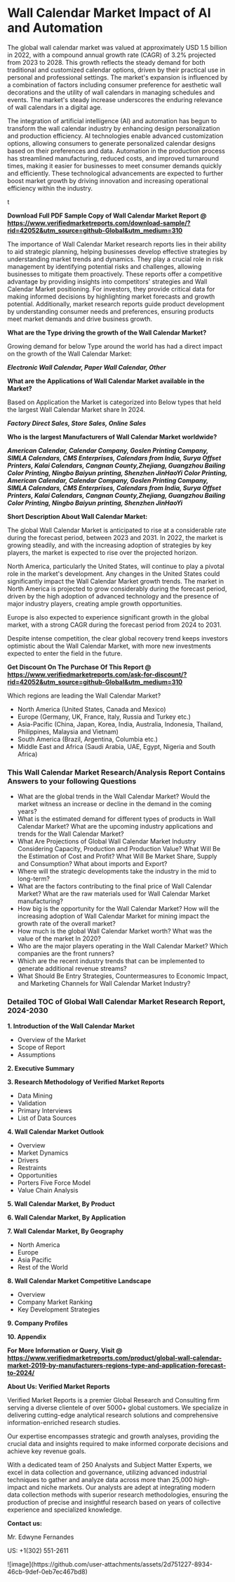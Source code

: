 <h1>Wall Calendar Market Impact of AI and Automation</h1><p>The global wall calendar market was valued at approximately USD 1.5 billion in 2022, with a compound annual growth rate (CAGR) of 3.2% projected from 2023 to 2028. This growth reflects the steady demand for both traditional and customized calendar options, driven by their practical use in personal and professional settings. The market's expansion is influenced by a combination of factors including consumer preference for aesthetic wall decorations and the utility of wall calendars in managing schedules and events. The market's steady increase underscores the enduring relevance of wall calendars in a digital age.</p><p>The integration of artificial intelligence (AI) and automation has begun to transform the wall calendar industry by enhancing design personalization and production efficiency. AI technologies enable advanced customization options, allowing consumers to generate personalized calendar designs based on their preferences and data. Automation in the production process has streamlined manufacturing, reduced costs, and improved turnaround times, making it easier for businesses to meet consumer demands quickly and efficiently. These technological advancements are expected to further boost market growth by driving innovation and increasing operational efficiency within the industry.</p>t</p><p id="" class=""><strong>Download Full PDF Sample Copy of Wall Calendar Market Report @ <a href="https://www.verifiedmarketreports.com/download-sample/?rid=42052&utm_source=github-Global&utm_medium=310" target="_blank">https://www.verifiedmarketreports.com/download-sample/?rid=42052&utm_source=github-Global&utm_medium=310</a></strong></p><p>The importance of&nbsp;Wall Calendar Market research reports lies in their ability to aid strategic planning, helping businesses develop effective strategies by understanding market trends and dynamics. They play a crucial role in risk management by identifying potential risks and challenges, allowing businesses to mitigate them proactively. These reports offer a competitive advantage by providing insights into competitors' strategies and Wall Calendar Market positioning. For investors, they provide critical data for making informed decisions by highlighting market forecasts and growth potential. Additionally, market research reports guide product development by understanding consumer needs and preferences, ensuring products meet market demands and drive business growth.</p><p><strong>What are the&nbsp;Type driving the growth of the Wall Calendar Market?</strong></p><p id="" class="">Growing demand for below Type around the world has had a direct impact on the growth of the Wall Calendar Market:</p><em><strong>Electronic Wall Calendar, Paper Wall Calendar, Other</strong></em></p><strong>What are the&nbsp;Applications&nbsp;of Wall Calendar Market available in the Market?</strong></p><p id="" class="">Based on Application the Market is categorized into Below types that held the largest Wall Calendar Market share In 2024.</p><em><strong>Factory Direct Sales, Store Sales, Online Sales</strong></em></p><strong>Who is the largest Manufacturers of Wall Calendar Market worldwide?</strong></p><p><em><strong>American Calendar, Calendar Company, Goslen Printing Company, SIMLA Calendars, CMS Enterprises, Calendars from India, Surya Offset Printers, Kalai Calendars, Cangnan County,Zhejiang, Guangzhou Bailing Color Printing, Ningbo Baiyun printing, Shenzhen JinHaoYi Color Printing, American Calendar, Calendar Company, Goslen Printing Company, SIMLA Calendars, CMS Enterprises, Calendars from India, Surya Offset Printers, Kalai Calendars, Cangnan County,Zhejiang, Guangzhou Bailing Color Printing, Ningbo Baiyun printing, Shenzhen JinHaoYi</strong></em></p><p id="" class=""><strong>Short Description About Wall Calendar Market:</strong></p><p>The global Wall Calendar Market is anticipated to rise at a considerable rate during the forecast period, between 2023 and 2031. In 2022, the market is growing steadily, and with the increasing adoption of strategies by key players, the market is expected to rise over the projected horizon.</p><p>North America, particularly the United States, will continue to play a pivotal role in the market's development. Any changes in the United States could significantly impact the Wall Calendar Market growth trends. The market in North America is projected to grow considerably during the forecast period, driven by the high adoption of advanced technology and the presence of major industry players, creating ample growth opportunities.</p><p>Europe is also expected to experience significant growth in the global market, with a strong CAGR during the forecast period from 2024 to 2031.</p><p>Despite intense competition, the clear global recovery trend keeps investors optimistic about the Wall Calendar Market, with more new investments expected to enter the field in the future.</p><p id="" class=""><strong>Get Discount On The Purchase Of This Report @ <a href="https://www.verifiedmarketreports.com/ask-for-discount/?rid=42052&utm_source=github-Global&utm_medium=310" target="_blank">https://www.verifiedmarketreports.com/ask-for-discount/?rid=42052&utm_source=github-Global&utm_medium=310</a></strong></p>Which regions are leading the Wall Calendar Market?</p><ul><li>North America (United States, Canada and Mexico)</li><li>Europe (Germany, UK, France, Italy, Russia and Turkey etc.)</li><li>Asia-Pacific (China, Japan, Korea, India, Australia, Indonesia, Thailand, Philippines, Malaysia and Vietnam)</li><li>South America (Brazil, Argentina, Columbia etc.)</li><li>Middle East and Africa (Saudi Arabia, UAE, Egypt, Nigeria and South Africa)</li></ul><h3 id="" class="">This Wall Calendar Market Research/Analysis Report Contains Answers to your following Questions</h3><ul><li>What are the global trends in the Wall Calendar Market? Would the market witness an increase or decline in the demand in the coming years?</li><li>What is the estimated demand for different types of products in Wall Calendar Market? What are the upcoming industry applications and trends for the Wall Calendar Market?</li><li>What Are Projections of Global Wall Calendar Market Industry Considering Capacity, Production and Production Value? What Will Be the Estimation of Cost and Profit? What Will Be Market Share, Supply and Consumption? What about imports and Export?</li><li>Where will the strategic developments take the industry in the mid to long-term?</li><li>What are the factors contributing to the final price of Wall Calendar Market? What are the raw materials used for Wall Calendar Market manufacturing?</li><li>How big is the opportunity for the Wall Calendar Market? How will the increasing adoption of Wall Calendar Market for mining impact the growth rate of the overall market?</li><li>How much is the global Wall Calendar Market worth? What was the value of the market In 2020?</li><li>Who are the major players operating in the Wall Calendar Market? Which companies are the front runners?</li><li>Which are the recent industry trends that can be implemented to generate additional revenue streams?</li><li>What Should Be Entry Strategies, Countermeasures to Economic Impact, and Marketing Channels for Wall Calendar Market Industry?</li></ul><h3 id="" class="">Detailed TOC of Global Wall Calendar Market Research Report, 2024-2030</h3><p id="" class=""><strong>1. Introduction of the Wall Calendar Market</strong></p><ul><li>Overview of the Market</li><li>Scope of Report</li><li>Assumptions</li></ul><p id="" class=""><strong>2. Executive Summary</strong></p><p id="" class=""><strong>3. Research Methodology of Verified Market Reports</strong></p><ul><li>Data Mining</li><li>Validation</li><li>Primary Interviews</li><li>List of Data Sources</li></ul><p id="" class=""><strong>4. Wall Calendar Market Outlook</strong></p><ul><li>Overview</li><li>Market Dynamics</li><li>Drivers</li><li>Restraints</li><li>Opportunities</li><li>Porters Five Force Model</li><li>Value Chain Analysis</li></ul><p id="" class=""><strong>5. Wall Calendar Market, By Product</strong></p><p id="" class=""><strong>6. Wall Calendar Market, By Application</strong></p><p id="" class=""><strong>7. Wall Calendar Market, By Geography</strong></p><ul><li>North America</li><li>Europe</li><li>Asia Pacific</li><li>Rest of the World</li></ul><p id="" class=""><strong>8. Wall Calendar Market Competitive Landscape</strong></p><ul><li>Overview</li><li>Company Market Ranking</li><li>Key Development Strategies</li></ul><p id="" class=""><strong>9. Company Profiles</strong></p><p id="" class=""><strong>10. Appendix</strong></p><p id="" class=""><strong>For More Information or Query, Visit @ <a href="https://www.verifiedmarketreports.com/product/global-wall-calendar-market-2019-by-manufacturers-regions-type-and-application-forecast-to-2024/" target="_blank">https://www.verifiedmarketreports.com/product/global-wall-calendar-market-2019-by-manufacturers-regions-type-and-application-forecast-to-2024/</a></strong></p><p id="" class=""><strong>About Us: Verified Market Reports</strong></p><p id="" class="">Verified Market Reports is a premier Global Research and Consulting firm serving a diverse clientele of over 5000+ global customers. We specialize in delivering cutting-edge analytical research solutions and comprehensive information-enriched research studies.</p><p id="" class="">Our expertise encompasses strategic and growth analyses, providing the crucial data and insights required to make informed corporate decisions and achieve key revenue goals.</p><p id="" class="">With a dedicated team of 250 Analysts and Subject Matter Experts, we excel in data collection and governance, utilizing advanced industrial techniques to gather and analyze data across more than 25,000 high-impact and niche markets. Our analysts are adept at integrating modern data collection methods with superior research methodologies, ensuring the production of precise and insightful research based on years of collective experience and specialized knowledge.</p><p id="" class=""><strong>Contact us:</strong></p><p id="" class="">Mr. Edwyne Fernandes</p><p id="" class="">US: +1(302) 551-2611</p>
![image](https://github.com/user-attachments/assets/2d751227-8934-46cb-9def-0eb7ec467bd8)
